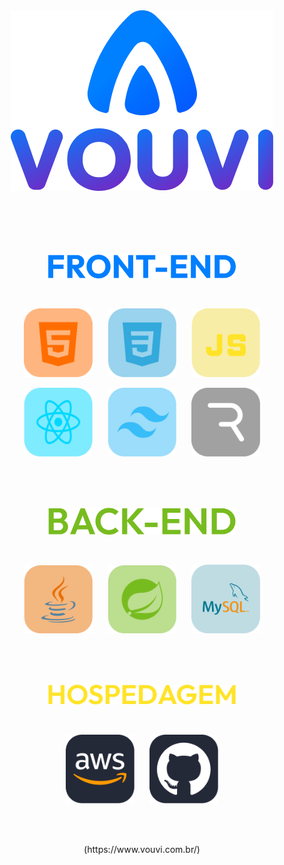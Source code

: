 <div align="center">
    <img src="images/logo.png">
</div>
<br/><br/><br><br><br>

<p align="center" >
 <img src="images/FRONT-END.png" alt="HTML" width="300" />
</p>
<br>
<!-- Primeira linha de imagens -->
<p align="center">
  <img src="images/HTML.png" alt="HTML" width="110" />
  &nbsp;&nbsp;&nbsp;&nbsp;
  <img src="images/CSS.png" alt="CSS" width="110" />
  &nbsp;&nbsp;&nbsp;&nbsp;
  <img src="images/JavaScript.png" alt="JavaScript" width="110" />
</p>

<!-- Segunda linha de imagens -->
<p align="center">
  <img src="images/React.png" alt="React" width="110" />
  &nbsp;&nbsp;&nbsp;&nbsp;
  <img src="images/TailWind.png" alt="Tailwind" width="110" />
  &nbsp;&nbsp;&nbsp;&nbsp;
  <img src="images/Rive.png" alt="Rive" width="110" />
</p>

<br/><br/><br>

<p align="center" >
 <img src="images/BACK-END.png" alt="back-end" width="300" />
</p>

<br>
<!-- Primeira linha de imagens -->
<p align="center">
  <img src="images/Java.png" alt="Java" width="110" />
  &nbsp;&nbsp;&nbsp;&nbsp;
  <img src="images/Spring.png" alt="Spring" width="110" />
  &nbsp;&nbsp;&nbsp;&nbsp;
  <img src="images/MySQL.png" alt="MySQL" width="110" />
</p>

<br/><br/><br>
<p align="center" >
 <img src="images/HOSPEDAGEM.png" alt="back-end" width="300" />
</p>

<br>
<!-- Primeira linha de imagens -->
<p align="center">
  <img src="images/AWS.png" alt="AWS" width="110" />
  &nbsp;&nbsp;&nbsp;&nbsp;
  <img src="images/GITHUB.png" alt="GITHUB" width="110" />
</p>

<br><br>
<p align="center">
(https://www.vouvi.com.br/)
</p>
